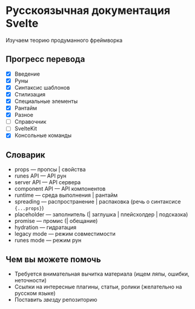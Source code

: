 # Русскоязычная документация Svelte

Изучаем теорию продуманного фреймворка

## Прогресс перевода

- [x] Введение
- [x] Руны
- [x] Синтаксис шаблонов
- [x] Стилизация
- [x] Специальные элементы
- [x] Рантайм
- [x] Разное
- [ ] Справочник
- [ ] SvelteKit
- [x] Консольные команды

## Словарик

- props — пропсы | свойства
- runes API — API рун
- server API — API сервера
- component API — API компонентов
- runtime — среда выполнения | рантайм
- spreading — распространение | распаковка (речь о синтаксисе `{...props}`)
- placeholder — заполнитель (| заглушка | плейсхолдер | подсказка)
- promise — промис (| обещание)
- hydration — гидратация
- legacy mode — режим совместимости
- runes mode — режим рун

## Чем вы можете помочь

- Требуется внимательная вычитка материала (ищем ляпы, ошибки, неточности)
- Ссылки на интересные плагины, статьи, ролики (желательно на русском языке)
- Поставить _звезду_ репозиторию
